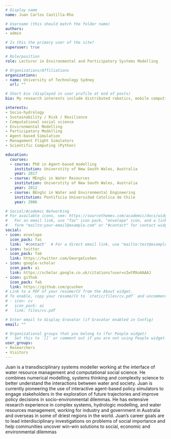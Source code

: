 ```yaml
---
# Display name
name: Juan Carlos Castilla-Rho

# Username (this should match the folder name)
authors:
- admin

# Is this the primary user of the site?
superuser: true

# Role/position
role: Lecturer in Environmental and Participatory Systems Modelling

# Organizations/Affiliations
organizations:
- name: University of Technology Sydney
  url: ""

# Short bio (displayed in user profile at end of posts)
bio: My research interests include distributed robotics, mobile computing and programmable matter.

interests:
- Socio-hydrology
- Sustainability / Risk / Resilience
- Computational social science
- Environmental Modelling
- Participatory Modelling
- Agent-based Simulation
- Management Flight Simulators
- Scientific Computing (Python)

education:
  courses:
  - course: PhD in Agent-based modelling
    institution: Universtity of New South Wales, Australia
    year: 2017
  - course: MEngSc in Water Resources
    institution: Universtity of New South Wales, Australia
    year: 2012
  - course: BEngSc in Water and Environmental Engineering
    institution: Pontificia Universidad Catolica de Chile
    year: 2006

# Social/Academic Networking
# For available icons, see: https://sourcethemes.com/academic/docs/widgets/#icons
#   For an email link, use "fas" icon pack, "envelope" icon, and a link in the
#   form "mailto:your-email@example.com" or "#contact" for contact widget.
social:
- icon: envelope
  icon_pack: fas
  link: '#contact'  # For a direct email link, use "mailto:test@example.org".
- icon: twitter
  icon_pack: fab
  link: https://twitter.com/GeorgeCushen
- icon: google-scholar
  icon_pack: ai
  link: https://scholar.google.co.uk/citations?user=sIwtMXoAAAAJ
- icon: github
  icon_pack: fab
  link: https://github.com/gcushen
# Link to a PDF of your resume/CV from the About widget.
# To enable, copy your resume/CV to `static/files/cv.pdf` and uncomment the lines below.  
# - icon: cv
#   icon_pack: ai
#   link: files/cv.pdf

# Enter email to display Gravatar (if Gravatar enabled in Config)
email: ""

# Organizational groups that you belong to (for People widget)
#   Set this to `[]` or comment out if you are not using People widget.  
user_groups:
- Researchers
- Visitors
---
```


Juan is a transdisciplinary systems modeller working at the interface of water resource management and computational social science. He combines numerical modelling, systems thinking and complexity science to better understand the interactions between water and society. Juan is currently pioneering the use of interactive agent-based policy simulators to engage stakeholders in the exploration of future trajectories and improve policy decisions in socio-environmental dilemmas. He has extensive research experience in complex systems, hydrologic modelling, and water resources management, working for industry and government in Australia and overseas in some of driest regions in the world. Juan’s career goals are to lead interdisciplinary investigations on problems of social importance and help communities uncover win-win solutions to social, economic and environmental dilemmas

